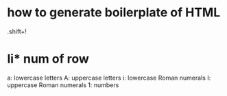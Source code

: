 # how to generate boilerplate of HTML
.shift+!
# li* num of row
a: lowercase letters
A: uppercase letters
i: lowercase Roman numerals
I: uppercase Roman numerals
1: numbers